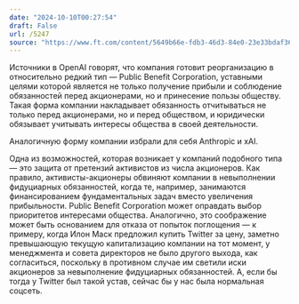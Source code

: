 ```yaml
---
date: "2024-10-10T00:27:54"
draft: False
url: /5247
source: "https://www.ft.com/content/5649b66e-fdb3-46d3-84e0-23e33bdaf363"
---
```


Источники в OpenAI говорят, что компания готовит реорганизацию в относительно редкий тип — Public Benefit Corporation, уставными целями которой является не только получение прибыли и соблюдение обязанностей перед акционерами, но и принесение пользы обществу. Такая форма компании накладывает обязанность отчитываться не только перед акционерами, но и перед обществом, и юридически обязывает учитывать интересы общества в своей деятельности.

Аналогичную форму компании избрали для себя Anthropic и xAI. 

Одна из возможностей, которая возникает у компаний подобного типа — это защита от претензий активистов из числа акционеров. Как правило, активисты-акционеры обвиняют компании в невыполнении фидуциарных обязанностей, когда те, например, занимаются финансированием фундаментальных задач вместо увеличения прибыльности. Public Benefit Corporation может оправдать выбор приоритетов интересами общества. Аналогично, это соображение может быть основанием для отказа от попыток поглощения — к примеру, когда Илон Маск предложил купить Twitter за цену, заметно превышающую текущую капитализацию компании на тот момент, у менеджмента и совета директоров не было другого выхода, как согласиться, поскольку в противном случае им светили иски акционеров за невыполнение фидуциарных обязанностей. А, если бы тогда у Twitter был такой устав, сейчас бы у нас была нормальная соцсеть.
